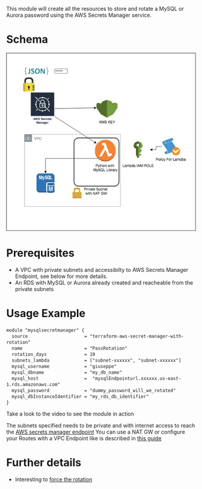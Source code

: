 This module will create all the resources to store and rotate a MySQL or Aurora password using the AWS Secrets Manager service.

# Schema

![schema](schema.jpg)

# Prerequisites
* A VPC with private subnets and accessibilty to AWS Secrets Manager Endpoint, see below for more details.
* An RDS with MySQL or Aurora already created and reacheable from the private subnets

# Usage Example
``` hcl
module "mysqlsecretmanager" {
  source                     = "terraform-aws-secret-manager-with-rotation"
  name                       = "PassRotation"
  rotation_days              = 10
  subnets_lambda             = ["subnet-xxxxxx", "subnet-xxxxxx"]
  mysql_username             = "giuseppe"
  mysql_dbname               = "my_db_name"
  mysql_host                 =  "mysqlEndpointurl.xxxxxx.us-east-1.rds.amazonaws.com"
  mysql_password             = "dummy_password_will_we_rotated"
  mysql_dbInstanceIdentifier = "my_rds_db_identifier"
}
```

Take a look to the video to see the module in action

The subnets specified needs to be private and with internet access to reach the [AWS secrets manager endpoint](https://docs.aws.amazon.com/general/latest/gr/rande.html#asm_region)
You can use a NAT GW or configure your Routes with a VPC Endpoint like is described in [this guide](https://aws.amazon.com/blogs/security/how-to-connect-to-aws-secrets-manager-service-within-a-virtual-private-cloud/)

# Further details
* Interesting to [force the rotation](https://forums.aws.amazon.com/thread.jspa?threadID=280093&tstart=0)
